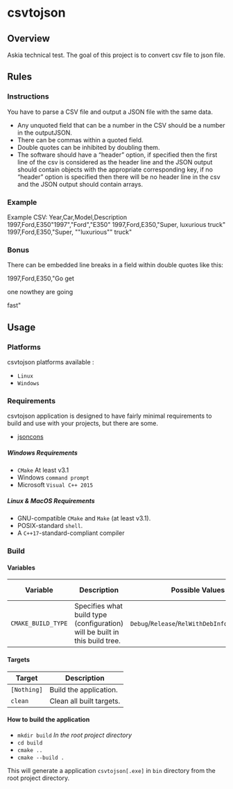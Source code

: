 # csvtojson

## Overview

Askia technical test. The goal of this project is to convert csv file to json file.

## Rules
 
### Instructions

You have to parse a CSV file and output a JSON file with the same data.

*  Any unquoted field that can be a number in the CSV should be a number in the outputJSON.
*  There can be commas within a quoted field.
*  Double quotes can be inhibited by doubling them.
*  The software should have a “header” option, if specified then the first line of the csv is considered as the header line and the JSON output should contain objects with the appropriate corresponding key, if no “header” option is specified then there will be no header line in the csv and the JSON output should contain arrays.

### Example

Example CSV:
Year,Car,Model,Description
1997,Ford,E350"1997","Ford","E350"
1997,Ford,E350,"Super,
luxurious truck"
1997,Ford,E350,"Super,
""luxurious"" truck"

### Bonus

There can be embedded line breaks in a field within double quotes like this:

1997,Ford,E350,"Go get

one nowthey are going

fast"

## Usage

### Platforms

csvtojson platforms available :

* `Linux`
* `Windows`

### Requirements

csvtojson application is designed to have fairly minimal requirements to build and use with your projects, but there are some.

* [jsoncons](https://github.com/danielaparker/jsoncons)

##### Windows Requirements

* `CMake` At least v3.1
* Windows `command prompt`
* Microsoft `Visual C++ 2015`

##### Linux & MacOS Requirements

* GNU-compatible `CMake` and `Make` (at least v3.1).
* POSIX-standard `shell`.
* A `C++17`-standard-compliant compiler

### Build

#### Variables

| Variable           | Description                                                                                    | Possible Values                                 | Default Value |
|--------------------|------------------------------------------------------------------------------------------------|-------------------------------------------------|---------------|
| `CMAKE_BUILD_TYPE` | Specifies what build type (configuration) will be built in this build tree.                    | `Debug`/`Release`/`RelWithDebInfo`/`MinSizeRel` | `Release`     |

#### Targets

| Target           | Description                                                         |
|------------------|---------------------------------------------------------------------|
| `[Nothing]`      | Build the application.       |
| `clean`          | Clean all built targets.                                            |

#### How to build the application

* `mkdir build` _In the root project directory_
* `cd build`
* `cmake ..`
* `cmake --build .`

This will generate a application `csvtojson[.exe]` in `bin` directory from the root project directory.